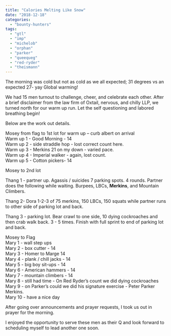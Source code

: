 ```yaml
---
title: "Calories Melting Like Snow"
date: "2018-12-18"
categories: 
  - "bounty-hunters"
tags: 
  - "gtl"
  - "imp"
  - "michelob"
  - "orphan"
  - "parker"
  - "queequeg"
  - "red-ryder"
  - "theismann"
---
```


The morning was cold but not as cold as we all expected; 31 degrees vs an expected 27- yay Global warming!

  
We had 15 men turnout to challenge, cheer, and celebrate each other. After a brief disclaimer from the law firm of Oxtail, nervous, and chilly LLP, we turned north for our warm up run. Let the self questioning and labored breathing begin!  
  
Below are the work out details.   
  
Mosey from flag to 1st lot for warm up – curb albert on arrival   
Warm up 1 - Good Morning - 14  
Warm up 2 - side straddle hop - lost correct count here.   
Warm up 3 - Merkins 21 on my down - varied pace.   
Warm up 4 - Imperial walker - again, lost count.   
Warm up 5 - Cotton pickers- 14   
  
Mosey to 2nd lot   
  
Thang 1 - partner up. Agassis / suicides 7 parking spots. 4 rounds. Partner does the following while waiting. Burpees, LBCs, **Merkins**, and Mountain Climbers.   
  
Thang 2- Dora 1-2-3 of 75 merkins, 150 LBCs, 150 squats while partner runs to other side of parking lot and back.   
  
Thang 3 - parking lot. Bear crawl to one side, 10 dying cockroaches and then crab walk back. 3 - 5 times. Finish with full sprint to end of parking lot and back.   
  
Mosey to Flag   
Mary 1 - wall step ups   
Mary 2 - box cutter - 14  
Mary 3 - Homer to Marge 14  
Mary 4 - plank / chill jacks - 14  
Mary 5 - big boy sit-ups - 14  
Mary 6 - American hammers - 14  
Mary 7 - mountain climbers - 14  
Mary 8 - still had time - On Red Ryder’s count we did dying cockroaches  
Mary 9 - on Parker’s could we did his signature exercise - Peter Parker Merkins.  
Mary 10 - have a nice day  
  
After going over announcements and prayer requests, I took us out in prayer for the morning.  
  
I enjoyed the opportunity to serve these men as their Q and look forward to scheduling myself to lead another one soon.
